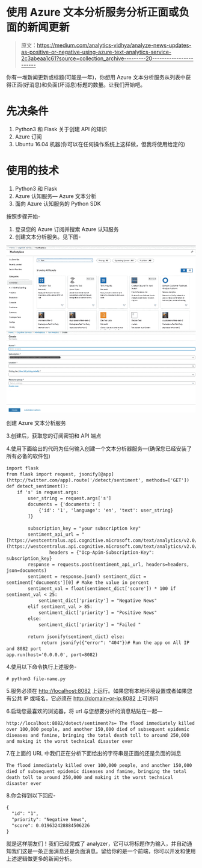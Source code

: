 # 使用 Azure 文本分析服务分析正面或负面的新闻更新

> 原文：<https://medium.com/analytics-vidhya/analyze-news-updates-as-positive-or-negative-using-azure-text-analytics-service-2c3abeaa1c61?source=collection_archive---------20----------------------->

你有一堆新闻更新或标题(可能是一年)，你想用 Azure 文本分析服务从列表中获得正面(好消息)和负面(坏消息)标题的数量。让我们开始吧。

# 先决条件

1.  Python3 和 Flask 关于创建 API 的知识
2.  Azure 订阅
3.  Ubuntu 16.04 机器(你可以在任何操作系统上这样做，但我将使用给定的)

# 使用的技术

1.  Python3 和 Flask
2.  Azure 认知服务— Azure 文本分析
3.  面向 Azure 认知服务的 Python SDK

按照步骤开始-

1.  登录您的 Azure 订阅并搜索 Azure 认知服务
2.  创建文本分析服务。见下图-

![](img/ab2e5ddaf408c367b85f97a661751028.png)![](img/03afc92fff436bf69f3e8d7c353a53d7.png)

创建 Azure 文本分析服务

3.创建后，获取您的订阅密钥和 API 端点

4.使用下面给出的代码为任何输入创建一个文本分析器服务—(确保您已经安装了所有必备的软件包)

```
import flask
from flask import request, jsonify[@app](http://twitter.com/app).route('/detect/sentiment', methods=['GET'])
def detect_sentiment():
    if 's' in request.args:
        user_string = request.args['s']
        documents = {'documents': [
            {'id': '1', 'language': 'en', 'text': user_string}
        ]}

        subscription_key = "your subscription key"
        sentiment_api_url = "[https://westcentralus.api.cognitive.microsoft.com/text/analytics/v2.0/sentiment](https://westcentralus.api.cognitive.microsoft.com/text/analytics/v2.0/sentiment)"
                headers = {"Ocp-Apim-Subscription-Key": subscription_key}
        response = requests.post(sentiment_api_url, headers=headers, json=documents)
        sentiment = response.json() sentiment_dict = sentiment['documents'][0] # Make the value in percent
        sentiment_val = float(sentiment_dict['score']) * 100 if sentiment_val < 25:
            sentiment_dict['priority'] = "Negative News"
        elif sentiment_val > 85:
            sentiment_dict['priority'] = "Positive News"
        else:
            sentiment_dict['priority'] = "Failed "

        return jsonify(sentiment_dict) else:
             return jsonify({"error": "404"})# Run the app on All IP and 8082 port
app.run(host='0.0.0.0', port=8082)
```

4.使用以下命令执行上述服务-

```
# python3 file-name.py
```

5.服务必须在 [http://localhost:8082](http://localhost:8082) 上运行。如果您有本地环境设置或者如果您有公共 IP 或域名，它必须在 [http://domain-or-ip:8082](http://domain-or-ip:8082) 上可访问

6.启动您最喜欢的浏览器，将 url 与您想要分析的消息粘贴在一起—

```
http://localhost:8082/detect/sentiment?s= The flood immediately killed over 100,000 people, and another 150,000 died of subsequent epidemic diseases and famine, bringing the total death toll to around 250,000 and making it the worst technical disaster ever
```

7.在上面的 URL 中我们正在分析下面给出的字符串是正面的还是负面的消息

```
The flood immediately killed over 100,000 people, and another 150,000 died of subsequent epidemic diseases and famine, bringing the total death toll to around 250,000 and making it the worst technical disaster ever
```

8.你会得到以下回应-

```
{
  "id": "1", 
  "priority": "Negative News", 
  "score": 0.019632428884506226
}
```

就是这样朋友们！我们已经完成了 analyzer，它可以将标题作为输入，并自动通知我们这是一条正面消息还是负面消息。留给你的是一个前端，你可以开发和使用上述逻辑做更多的新闻分析。